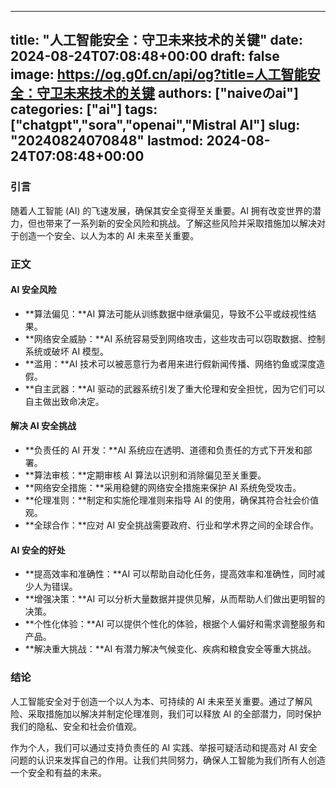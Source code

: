 
---
title: "人工智能安全：守卫未来技术的关键"
date: 2024-08-24T07:08:48+00:00
draft: false
image: https://og.g0f.cn/api/og?title=人工智能安全：守卫未来技术的关键
authors: ["naiveのai"]
categories: ["ai"]
tags: ["chatgpt","sora","openai","Mistral AI"]
slug: "20240824070848"
lastmod: 2024-08-24T07:08:48+00:00
---
### 引言

随着人工智能 (AI) 的飞速发展，确保其安全变得至关重要。AI 拥有改变世界的潜力，但也带来了一系列新的安全风险和挑战。了解这些风险并采取措施加以解决对于创造一个安全、以人为本的 AI 未来至关重要。

### 正文

#### AI 安全风险

* **算法偏见：**AI 算法可能从训练数据中继承偏见，导致不公平或歧视性结果。
* **网络安全威胁：**AI 系统容易受到网络攻击，这些攻击可以窃取数据、控制系统或破坏 AI 模型。
* **滥用：**AI 技术可以被恶意行为者用来进行假新闻传播、网络钓鱼或深度造假。
* **自主武器：**AI 驱动的武器系统引发了重大伦理和安全担忧，因为它们可以自主做出致命决定。

#### 解决 AI 安全挑战

* **负责任的 AI 开发：**AI 系统应在透明、道德和负责任的方式下开发和部署。
* **算法审核：**定期审核 AI 算法以识别和消除偏见至关重要。
* **网络安全措施：**采用稳健的网络安全措施来保护 AI 系统免受攻击。
* **伦理准则：**制定和实施伦理准则来指导 AI 的使用，确保其符合社会价值观。
* **全球合作：**应对 AI 安全挑战需要政府、行业和学术界之间的全球合作。

#### AI 安全的好处

* **提高效率和准确性：**AI 可以帮助自动化任务，提高效率和准确性，同时减少人为错误。
* **增强决策：**AI 可以分析大量数据并提供见解，从而帮助人们做出更明智的决策。
* **个性化体验：**AI 可以提供个性化的体验，根据个人偏好和需求调整服务和产品。
* **解决重大挑战：**AI 有潜力解决气候变化、疾病和粮食安全等重大挑战。

### 结论

人工智能安全对于创造一个以人为本、可持续的 AI 未来至关重要。通过了解风险、采取措施加以解决并制定伦理准则，我们可以释放 AI 的全部潜力，同时保护我们的隐私、安全和社会价值观。

作为个人，我们可以通过支持负责任的 AI 实践、举报可疑活动和提高对 AI 安全问题的认识来发挥自己的作用。让我们共同努力，确保人工智能为我们所有人创造一个安全和有益的未来。